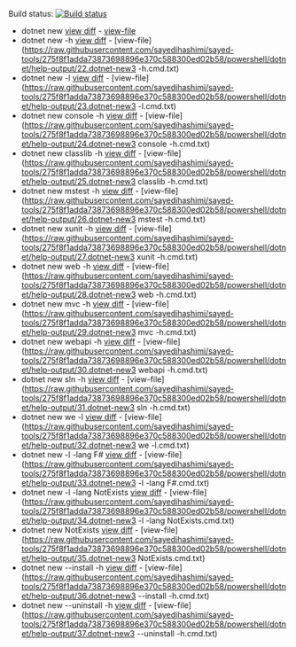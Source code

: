 Build status: [![Build status](https://ci.appveyor.com/api/projects/status/0capgsxjwu8g79ba?svg=true)](https://ci.appveyor.com/project/sayedihashimi/sayed-tools)

 - dotnet new [view diff](https://github.com/sayedihashimi/sayed-tools/pull/12/files?diff=split#diff-9b1ffbd46b8a434b36df9a9ca756027d) - [view-file](https://raw.githubusercontent.com/sayedihashimi/sayed-tools/275f8f1adda73873698896e370c588300ed02b58/powershell/dotnet/help-output/21.dotnet-new3.cmd.txt)
 - dotnet new -h [view diff](https://github.com/sayedihashimi/sayed-tools/pull/12/files?diff=split#diff-61c269f6859c7a4c54a3aa0d317aa148) - [view-file](https://raw.githubusercontent.com/sayedihashimi/sayed-tools/275f8f1adda73873698896e370c588300ed02b58/powershell/dotnet/help-output/22.dotnet-new3 -h.cmd.txt)
 - dotnet new -l [view diff](https://github.com/sayedihashimi/sayed-tools/pull/12/files?diff=split#diff-7dc9c95b37116e7cc3e77c05b0d8e8bc) - [view-file](https://raw.githubusercontent.com/sayedihashimi/sayed-tools/275f8f1adda73873698896e370c588300ed02b58/powershell/dotnet/help-output/23.dotnet-new3 -l.cmd.txt)
 - dotnet new console -h [view diff](https://github.com/sayedihashimi/sayed-tools/pull/12/files?diff=split#diff-1c23296eb34adc37f5de8e14875a7890) - [view-file](https://raw.githubusercontent.com/sayedihashimi/sayed-tools/275f8f1adda73873698896e370c588300ed02b58/powershell/dotnet/help-output/24.dotnet-new3 console -h.cmd.txt)
 - dotnet new classlib -h [view diff](https://github.com/sayedihashimi/sayed-tools/pull/12/files?diff=split#diff-bcc1c66e00f19de294c002c547d3878d) - [view-file](https://raw.githubusercontent.com/sayedihashimi/sayed-tools/275f8f1adda73873698896e370c588300ed02b58/powershell/dotnet/help-output/25.dotnet-new3 classlib -h.cmd.txt)
 - dotnet new mstest -h [view diff](https://github.com/sayedihashimi/sayed-tools/pull/12/files?diff=split#diff-91681a0e478f51c11714578832d62aba) - [view-file](https://raw.githubusercontent.com/sayedihashimi/sayed-tools/275f8f1adda73873698896e370c588300ed02b58/powershell/dotnet/help-output/26.dotnet-new3 mstest -h.cmd.txt)
 - dotnet new xunit -h [view diff](https://github.com/sayedihashimi/sayed-tools/pull/12/files?diff=split#diff-8764a28cd58e55350846329e839ba2a1) - [view-file](https://raw.githubusercontent.com/sayedihashimi/sayed-tools/275f8f1adda73873698896e370c588300ed02b58/powershell/dotnet/help-output/27.dotnet-new3 xunit -h.cmd.txt)
 - dotnet new web -h [view diff](https://github.com/sayedihashimi/sayed-tools/pull/12/files?diff=split#diff-d1156761fab1ac309e123839b7f82b40) - [view-file](https://raw.githubusercontent.com/sayedihashimi/sayed-tools/275f8f1adda73873698896e370c588300ed02b58/powershell/dotnet/help-output/28.dotnet-new3 web -h.cmd.txt)
 - dotnet new mvc -h [view diff](https://github.com/sayedihashimi/sayed-tools/pull/12/files?diff=split#diff-14c000bbc7be4b8181ac1d62fea027ed) - [view-file](https://raw.githubusercontent.com/sayedihashimi/sayed-tools/275f8f1adda73873698896e370c588300ed02b58/powershell/dotnet/help-output/29.dotnet-new3 mvc -h.cmd.txt)
 - dotnet new webapi -h [view diff](https://github.com/sayedihashimi/sayed-tools/pull/12/files?diff=split#diff-ff001c0ac82877aa62b67c9ad022247d) - [view-file](https://raw.githubusercontent.com/sayedihashimi/sayed-tools/275f8f1adda73873698896e370c588300ed02b58/powershell/dotnet/help-output/30.dotnet-new3 webapi -h.cmd.txt)
 - dotnet new sln -h [view diff](https://github.com/sayedihashimi/sayed-tools/pull/12/files?diff=split#diff-2adca27734058eb637f5a191e1c83b0b) - [view-file](https://raw.githubusercontent.com/sayedihashimi/sayed-tools/275f8f1adda73873698896e370c588300ed02b58/powershell/dotnet/help-output/31.dotnet-new3 sln -h.cmd.txt)
 - dotnet new we -l [view diff](https://github.com/sayedihashimi/sayed-tools/pull/12/files?diff=split#diff-36b0654ed8bac9ede917b0abf9fd50bb) - [view-file](https://raw.githubusercontent.com/sayedihashimi/sayed-tools/275f8f1adda73873698896e370c588300ed02b58/powershell/dotnet/help-output/32.dotnet-new3 we -l.cmd.txt)
 - dotnet new -l -lang F# [view diff](https://github.com/sayedihashimi/sayed-tools/pull/12/files?diff=split#diff-ef29d46365b23f654dfa38d89caa2cd8) - [view-file](https://raw.githubusercontent.com/sayedihashimi/sayed-tools/275f8f1adda73873698896e370c588300ed02b58/powershell/dotnet/help-output/33.dotnet-new3 -l -lang F#.cmd.txt)
 - dotnet new -l -lang NotExists [view diff](https://github.com/sayedihashimi/sayed-tools/pull/12/files?diff=split#diff-94a55c235d712733cde8d02869c1f709) - [view-file](https://raw.githubusercontent.com/sayedihashimi/sayed-tools/275f8f1adda73873698896e370c588300ed02b58/powershell/dotnet/help-output/34.dotnet-new3 -l -lang NotExists.cmd.txt)
 - dotnet new NotExists [view diff](https://github.com/sayedihashimi/sayed-tools/pull/12/files?diff=split#diff-638fa80ba5d8b454c33724b256ea8f19) - [view-file](https://raw.githubusercontent.com/sayedihashimi/sayed-tools/275f8f1adda73873698896e370c588300ed02b58/powershell/dotnet/help-output/35.dotnet-new3 NotExists.cmd.txt)
 - dotnet new --install -h [view diff](https://github.com/sayedihashimi/sayed-tools/pull/12/files?diff=split#diff-a5c12d0d3e5643dc60e013dad95bc51c) - [view-file](https://raw.githubusercontent.com/sayedihashimi/sayed-tools/275f8f1adda73873698896e370c588300ed02b58/powershell/dotnet/help-output/36.dotnet-new3 --install -h.cmd.txt)
 - dotnet new --uninstall -h [view diff](https://github.com/sayedihashimi/sayed-tools/pull/12/files?diff=split#diff-6085e18fc6aa2fe22158418886078d9e) - [view-file](https://raw.githubusercontent.com/sayedihashimi/sayed-tools/275f8f1adda73873698896e370c588300ed02b58/powershell/dotnet/help-output/37.dotnet-new3 --uninstall -h.cmd.txt)

